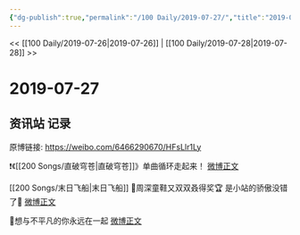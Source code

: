```yaml
---
{"dg-publish":true,"permalink":"/100 Daily/2019-07-27/","title":"2019-07-27","created":"2023-03-27T16:52:22.148+08:00","updated":"2023-03-27T16:52:46.383+08:00"}
---
```



<< [[100 Daily/2019-07-26\|2019-07-26]] | [[100 Daily/2019-07-28\|2019-07-28]] >>

# 2019-07-27

## 资讯站 记录

原博链接: https://weibo.com/6466290670/HFsLlr1Ly

❗️《[[200 Songs/直破穹苍\|直破穹苍]]》单曲循环走起来！
[微博正文](https://m.weibo.cn/6466290670/4398818445126918)

[[200 Songs/末日飞船\|末日飞船]]
🌟周深童鞋又双双叒得奖🏆
是小站的骄傲没错了🦚
[微博正文](https://m.weibo.cn/6466290670/4398795082930767)

🌟想与不平凡的你永远在一起
[微博正文](https://m.weibo.cn/6466290670/4398580301768739)
